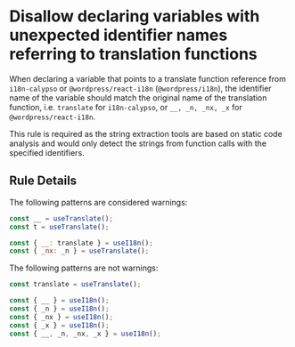 # Disallow declaring variables with unexpected identifier names referring to translation functions

When declaring a variable that points to a translate function reference from `i18n-calypso` or `@wordpress/react-i18n` (`@wordpress/i18n`), the identifier name of the variable should match the original name of the translation function, i.e. `translate` for `i18n-calypso`, or `__, _n, _nx, _x` for `@wordpress/react-i18n`.

This rule is required as the string extraction tools are based on static code analysis and would only detect the strings from function calls with the specified identifiers.

## Rule Details

The following patterns are considered warnings:

```js
const __ = useTranslate();
const t = useTranslate();
```

```js
const { __: translate } = useI18n();
const { _nx: _n } = useTranslate();
```

The following patterns are not warnings:

```js
const translate = useTranslate();
```

```js
const { __ } = useI18n();
const { _n } = useI18n();
const { _nx } = useI18n();
const { _x } = useI18n();
const { __, _n, _nx, _x } = useI18n();
```
